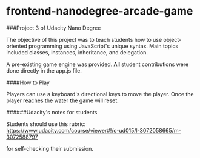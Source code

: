 frontend-nanodegree-arcade-game
===============================

###Project 3 of Udacity Nano Degree

The objective of this project was to teach students how to use object-oriented programming using JavaScript's unique syntax. Main topics included classes, instances, inheritance, and delegation.

A pre-existing game engine was provided. All student contributions were done directly in the app.js file. 

####How to Play

Players can use a keyboard's directional keys to move the player. Once the player reaches the water the game will reset.

######Udacity's notes for students

Students should use this rubric: https://www.udacity.com/course/viewer#!/c-ud015/l-3072058665/m-3072588797

for self-checking their submission.
